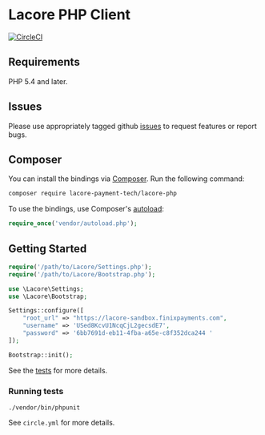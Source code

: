 # Lacore PHP Client

[![CircleCI](https://circleci.com/gh/lacore-payment-tech/lacore-php.svg?style=svg)](https://circleci.com/gh/lacore-payment-tech/lacore-php)

## Requirements

PHP 5.4 and later.

## Issues

Please use appropriately tagged github [issues](https://github.com/lacore-payment-tech/lacore-php/issues) to request features or report bugs.

## Composer

You can install the bindings via [Composer](http://getcomposer.org/). Run the following command:

```bash
composer require lacore-payment-tech/lacore-php
```

To use the bindings, use Composer's [autoload](https://getcomposer.org/doc/00-intro.md#autoloading):

```php
require_once('vendor/autoload.php');
```

## Getting Started

```php
require('/path/to/Lacore/Settings.php');
require('/path/to/Lacore/Bootstrap.php');

use \Lacore\Settings;
use \Lacore\Bootstrap;

Settings::configure([
    "root_url" => "https://lacore-sandbox.finixpayments.com",
    "username" => 'USed8KcvU1NcqCjL2gecsdE7',
    "password" => '6bb7691d-eb11-4fba-a65e-c8f352dca244 '
]);

Bootstrap::init();
```

See the [tests](https://github.com/lacore-payment-tech/lacore-php/tree/master/tests) for more details.

### Running tests

`./vendor/bin/phpunit`

See `circle.yml` for more details.
